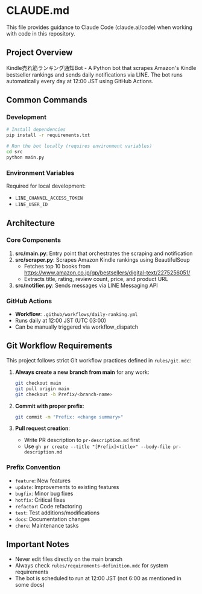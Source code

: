 # CLAUDE.md

This file provides guidance to Claude Code (claude.ai/code) when working with code in this repository.

## Project Overview
Kindle売れ筋ランキング通知Bot - A Python bot that scrapes Amazon's Kindle bestseller rankings and sends daily notifications via LINE. The bot runs automatically every day at 12:00 JST using GitHub Actions.

## Common Commands

### Development
```bash
# Install dependencies
pip install -r requirements.txt

# Run the bot locally (requires environment variables)
cd src
python main.py
```

### Environment Variables
Required for local development:
- `LINE_CHANNEL_ACCESS_TOKEN`
- `LINE_USER_ID`

## Architecture

### Core Components
1. **src/main.py**: Entry point that orchestrates the scraping and notification
2. **src/scraper.py**: Scrapes Amazon Kindle rankings using BeautifulSoup
   - Fetches top 10 books from https://www.amazon.co.jp/gp/bestsellers/digital-text/2275256051/
   - Extracts title, rating, review count, price, and product URL
3. **src/notifier.py**: Sends messages via LINE Messaging API

### GitHub Actions
- **Workflow**: `.github/workflows/daily-ranking.yml`
- Runs daily at 12:00 JST (UTC 03:00)
- Can be manually triggered via workflow_dispatch

## Git Workflow Requirements
This project follows strict Git workflow practices defined in `rules/git.mdc`:

1. **Always create a new branch from main** for any work:
   ```bash
   git checkout main
   git pull origin main
   git checkout -b Prefix/<branch-name>
   ```

2. **Commit with proper prefix**:
   ```bash
   git commit -m "Prefix: <change summary>"
   ```

3. **Pull request creation**:
   - Write PR description to `pr-description.md` first
   - Use `gh pr create --title "[Prefix]<title>" --body-file pr-description.md`

### Prefix Convention
- `feature`: New features
- `update`: Improvements to existing features
- `bugfix`: Minor bug fixes
- `hotfix`: Critical fixes
- `refactor`: Code refactoring
- `test`: Test additions/modifications
- `docs`: Documentation changes
- `chore`: Maintenance tasks

## Important Notes
- Never edit files directly on the main branch
- Always check `rules/requirements-definition.mdc` for system requirements
- The bot is scheduled to run at 12:00 JST (not 6:00 as mentioned in some docs)